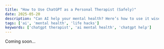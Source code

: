 ```yaml
---
title: "How to Use ChatGPT as a Personal Therapist (Safely)"
date: 2025-05-20
description: "Can AI help your mental health? Here’s how to use it wisely."
tags: ['ai', 'mental health', 'life hacks']
keywords: ['chatgpt therapist', 'ai mental health', 'chatgpt help']
---
```


<!-- Content placeholder for: How to Use ChatGPT as a Personal Therapist (Safely) -->

Coming soon...